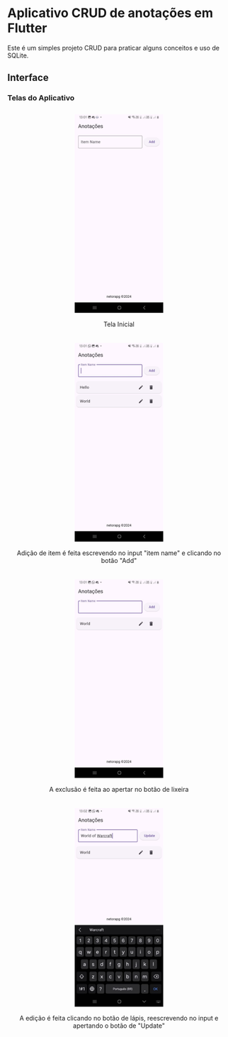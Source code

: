# Aplicativo CRUD de anotações em Flutter

Este é um simples projeto CRUD para praticar alguns conceitos e uso de SQLite.

## Interface

### Telas do Aplicativo

<div style="display: flex; flex-direction: row; justify-content: space-around; flex-wrap: wrap;">

  <div style="text-align: center; margin: 10px;">
    <img src="img/telainicial.jpeg" alt="Tela Inicial" width="200" />
    <p>Tela Inicial</p>
  </div>

  <div style="text-align: center; margin: 10px;">
    <img src="img/adicaodeitens.jpeg" alt="Adição de Item" width="200" />
    <p>Adição de item é feita escrevendo no input "item name" e clicando no botão "Add"</p>
  </div>

  <div style="text-align: center; margin: 10px;">
    <img src="img/excluiritem.jpeg" alt="Exclusão de Item" width="200" />
    <p>A exclusão é feita ao apertar no botão de lixeira</p>
  </div>

  <div style="text-align: center; margin: 10px;">
    <img src="img/editaritem.jpeg" alt="Edição de Item" width="200" />
    <p>A edição é feita clicando no botão de lápis, reescrevendo no input e apertando o botão de "Update"</p>
  </div>

</div>
